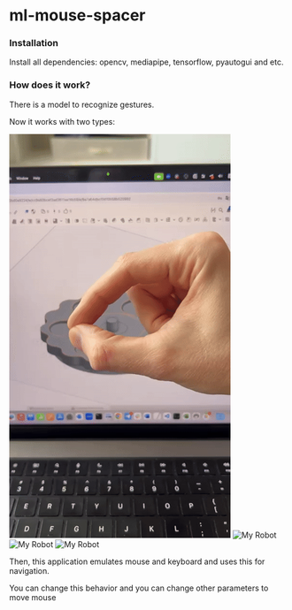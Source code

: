 # ml-mouse-spacer

### Installation

Install all dependencies: opencv, mediapipe, tensorflow, pyautogui and etc.

### How does it work?

There is a model to recognize gestures.

Now it works with two types:

<img alt="My Robot" src="./img/video1.gif" width="400"/>
<img alt="My Robot" src="./img/video2.gif" width="400"/>
<img alt="My Robot" src="./img/video3.gif" width="400"/>
<img alt="My Robot" src="./img/video4.gif" width="400"/>


Then, this application emulates mouse and keyboard and uses this for navigation.

You can change this behavior and you can change other parameters to move mouse
